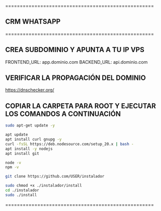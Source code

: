===================================================
## CRM WHATSAPP ##
===================================================

## CREA SUBDOMINIO Y APUNTA A TU IP VPS ##

FRONTEND_URL: app.dominio.com
BACKEND_URL:  api.dominio.com


## VERIFICAR LA PROPAGACIÓN DEL DOMINIO ##

https://dnschecker.org/

## COPIAR LA CARPETA PARA ROOT Y EJECUTAR LOS COMANDOS A CONTINUACIÓN ##
```bash
sudo apt-get update -y

apt update
apt install curl gnupg -y
curl -fsSL https://deb.nodesource.com/setup_20.x | bash -
apt install -y nodejs
apt install git

node -v
npm -v

git clone https://github.com/USER/instalador

sudo chmod +x ./instalador/install
cd ./instalador
sudo ./install
```
===================================================
